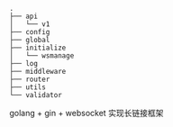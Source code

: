 ```➜  app_ws git:(main) tree -d
.
├── api
│   └── v1
├── config
├── global
├── initialize
│   └── wsmanage
├── log
├── middleware
├── router
├── utils
└── validator
``` 
 golang + gin + websocket 实现长链接框架
